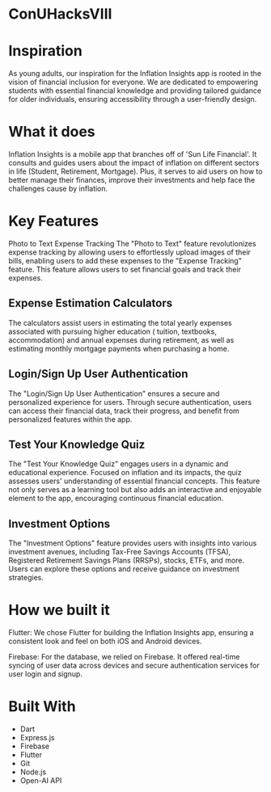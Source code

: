 # ConUHacksVIII

# Inspiration
As young adults, our inspiration for the Inflation Insights app is rooted in the vision of financial inclusion for everyone. We are dedicated to empowering students with essential financial knowledge and providing tailored guidance for older individuals, ensuring accessibility through a user-friendly design.

# What it does
Inflation Insights is a mobile app that branches off of 'Sun Life Financial'. It consults and guides users about the impact of inflation on different sectors in life (Student, Retirement, Mortgage). Plus, it serves to aid users on how to better manage their finances, improve their investments and help face the challenges cause by inflation.

# Key Features
Photo to Text
Expense Tracking The "Photo to Text" feature revolutionizes expense tracking by allowing users to effortlessly upload images of their bills, enabling users to add these expenses to the "Expense Tracking" feature. This feature allows users to set financial goals and track their expenses.

## Expense Estimation Calculators 
The calculators assist users in estimating the total yearly expenses associated with pursuing higher education ( tuition, textbooks, accommodation) and annual expenses during retirement, as well as estimating monthly mortgage payments when purchasing a home.

## Login/Sign Up User Authentication 
The "Login/Sign Up User Authentication" ensures a secure and personalized experience for users. Through secure authentication, users can access their financial data, track their progress, and benefit from personalized features within the app.

## Test Your Knowledge Quiz 
The "Test Your Knowledge Quiz" engages users in a dynamic and educational experience. Focused on inflation and its impacts, the quiz assesses users' understanding of essential financial concepts. This feature not only serves as a learning tool but also adds an interactive and enjoyable element to the app, encouraging continuous financial education.

## Investment Options 
The "Investment Options" feature provides users with insights into various investment avenues, including Tax-Free Savings Accounts (TFSA), Registered Retirement Savings Plans (RRSPs), stocks, ETFs, and more. Users can explore these options and receive guidance on investment strategies.

# How we built it
Flutter: We chose Flutter for building the Inflation Insights app, ensuring a consistent look and feel on both iOS and Android devices.

Firebase: For the database, we relied on Firebase. It offered real-time syncing of user data across devices and secure authentication services for user login and signup.

# Built With
- Dart
- Express.js
- Firebase
- Flutter
- Git
- Node.js
- Open-AI API
